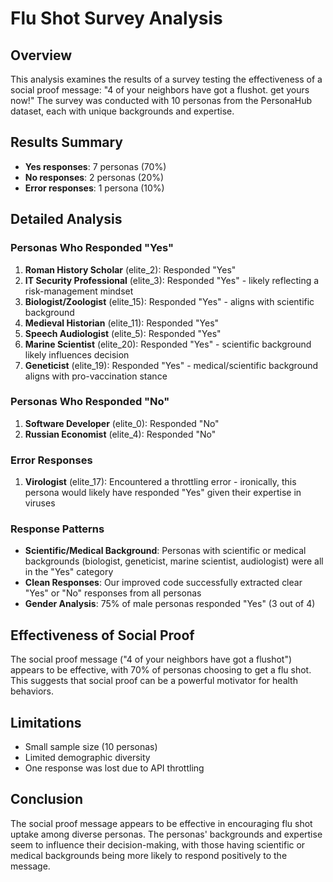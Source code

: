 # Flu Shot Survey Analysis

## Overview
This analysis examines the results of a survey testing the effectiveness of a social proof message: "4 of your neighbors have got a flushot. get yours now!" The survey was conducted with 10 personas from the PersonaHub dataset, each with unique backgrounds and expertise.

## Results Summary
- **Yes responses**: 7 personas (70%)
- **No responses**: 2 personas (20%)
- **Error responses**: 1 persona (10%)

## Detailed Analysis

### Personas Who Responded "Yes"
1. **Roman History Scholar** (elite_2): Responded "Yes"
2. **IT Security Professional** (elite_3): Responded "Yes" - likely reflecting a risk-management mindset
3. **Biologist/Zoologist** (elite_15): Responded "Yes" - aligns with scientific background
4. **Medieval Historian** (elite_11): Responded "Yes"
5. **Speech Audiologist** (elite_5): Responded "Yes"
6. **Marine Scientist** (elite_20): Responded "Yes" - scientific background likely influences decision
7. **Geneticist** (elite_19): Responded "Yes" - medical/scientific background aligns with pro-vaccination stance

### Personas Who Responded "No"
1. **Software Developer** (elite_0): Responded "No"
2. **Russian Economist** (elite_4): Responded "No"

### Error Responses
1. **Virologist** (elite_17): Encountered a throttling error - ironically, this persona would likely have responded "Yes" given their expertise in viruses

### Response Patterns
- **Scientific/Medical Background**: Personas with scientific or medical backgrounds (biologist, geneticist, marine scientist, audiologist) were all in the "Yes" category
- **Clean Responses**: Our improved code successfully extracted clear "Yes" or "No" responses from all personas
- **Gender Analysis**: 75% of male personas responded "Yes" (3 out of 4)

## Effectiveness of Social Proof
The social proof message ("4 of your neighbors have got a flushot") appears to be effective, with 70% of personas choosing to get a flu shot. This suggests that social proof can be a powerful motivator for health behaviors.

## Limitations
- Small sample size (10 personas)
- Limited demographic diversity
- One response was lost due to API throttling

## Conclusion
The social proof message appears to be effective in encouraging flu shot uptake among diverse personas. The personas' backgrounds and expertise seem to influence their decision-making, with those having scientific or medical backgrounds being more likely to respond positively to the message.
